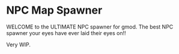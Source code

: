 # NPC Map Spawner
WELCOME to the ULTIMATE NPC spawner for gmod. The best NPC spawner your eyes have ever laid their eyes on!!

Very WIP.
